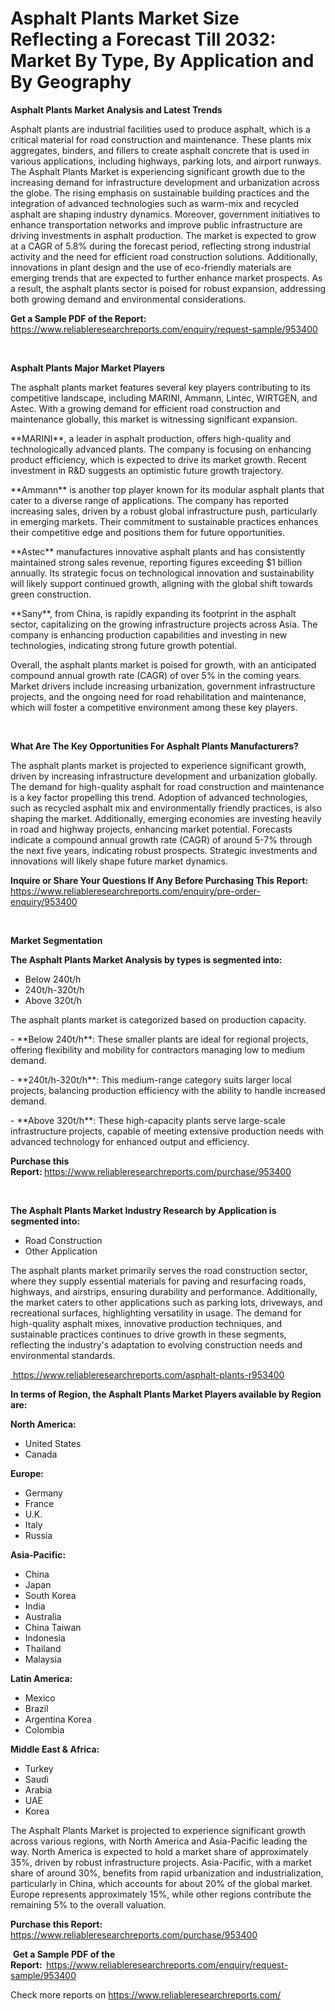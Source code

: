 <p><h1>Asphalt Plants Market Size Reflecting a Forecast Till 2032: Market By Type, By Application and By Geography</h1></p><p><strong>Asphalt Plants Market Analysis and Latest Trends</strong></p>
<p><p>Asphalt plants are industrial facilities used to produce asphalt, which is a critical material for road construction and maintenance. These plants mix aggregates, binders, and fillers to create asphalt concrete that is used in various applications, including highways, parking lots, and airport runways. The Asphalt Plants Market is experiencing significant growth due to the increasing demand for infrastructure development and urbanization across the globe. The rising emphasis on sustainable building practices and the integration of advanced technologies such as warm-mix and recycled asphalt are shaping industry dynamics. Moreover, government initiatives to enhance transportation networks and improve public infrastructure are driving investments in asphalt production. The market is expected to grow at a CAGR of 5.8% during the forecast period, reflecting strong industrial activity and the need for efficient road construction solutions. Additionally, innovations in plant design and the use of eco-friendly materials are emerging trends that are expected to further enhance market prospects. As a result, the asphalt plants sector is poised for robust expansion, addressing both growing demand and environmental considerations.</p></p>
<p><strong>Get a Sample PDF of the Report:&nbsp;</strong> <a href="https://www.reliableresearchreports.com/enquiry/request-sample/953400?utm_campaign=3063&utm_medium=2&utm_source=Github&utm_content=ia&utm_term=07032025&utm_id=asphalt-plants">https://www.reliableresearchreports.com/enquiry/request-sample/953400</a></p>
<p>&nbsp;</p>
<p><strong>Asphalt Plants Major Market Players</strong></p>
<p><p>The asphalt plants market features several key players contributing to its competitive landscape, including MARINI, Ammann, Lintec, WIRTGEN, and Astec. With a growing demand for efficient road construction and maintenance globally, this market is witnessing significant expansion.</p><p>**MARINI**, a leader in asphalt production, offers high-quality and technologically advanced plants. The company is focusing on enhancing product efficiency, which is expected to drive its market growth. Recent investment in R&D suggests an optimistic future growth trajectory.</p><p>**Ammann** is another top player known for its modular asphalt plants that cater to a diverse range of applications. The company has reported increasing sales, driven by a robust global infrastructure push, particularly in emerging markets. Their commitment to sustainable practices enhances their competitive edge and positions them for future opportunities.</p><p>**Astec** manufactures innovative asphalt plants and has consistently maintained strong sales revenue, reporting figures exceeding $1 billion annually. Its strategic focus on technological innovation and sustainability will likely support continued growth, aligning with the global shift towards green construction.</p><p>**Sany**, from China, is rapidly expanding its footprint in the asphalt sector, capitalizing on the growing infrastructure projects across Asia. The company is enhancing production capabilities and investing in new technologies, indicating strong future growth potential.</p><p>Overall, the asphalt plants market is poised for growth, with an anticipated compound annual growth rate (CAGR) of over 5% in the coming years. Market drivers include increasing urbanization, government infrastructure projects, and the ongoing need for road rehabilitation and maintenance, which will foster a competitive environment among these key players.</p></p>
<p>&nbsp;</p>
<p><strong>What Are The Key Opportunities For Asphalt Plants Manufacturers?</strong></p>
<p><p>The asphalt plants market is projected to experience significant growth, driven by increasing infrastructure development and urbanization globally. The demand for high-quality asphalt for road construction and maintenance is a key factor propelling this trend. Adoption of advanced technologies, such as recycled asphalt mix and environmentally friendly practices, is also shaping the market. Additionally, emerging economies are investing heavily in road and highway projects, enhancing market potential. Forecasts indicate a compound annual growth rate (CAGR) of around 5-7% through the next five years, indicating robust prospects. Strategic investments and innovations will likely shape future market dynamics.</p></p>
<p><strong>Inquire or Share Your Questions If Any Before Purchasing This Report:</strong> <a href="https://www.reliableresearchreports.com/enquiry/pre-order-enquiry/953400?utm_campaign=3063&utm_medium=2&utm_source=Github&utm_content=ia&utm_term=07032025&utm_id=asphalt-plants">https://www.reliableresearchreports.com/enquiry/pre-order-enquiry/953400</a></p>
<p>&nbsp;</p>
<p><strong>Market Segmentation</strong></p>
<p><strong>The Asphalt Plants Market Analysis by types is segmented into:</strong></p>
<p><ul><li>Below 240t/h</li><li>240t/h-320t/h</li><li>Above 320t/h</li></ul></p>
<p><p>The asphalt plants market is categorized based on production capacity. </p><p>- **Below 240t/h**: These smaller plants are ideal for regional projects, offering flexibility and mobility for contractors managing low to medium demand. </p><p>- **240t/h-320t/h**: This medium-range category suits larger local projects, balancing production efficiency with the ability to handle increased demand. </p><p>- **Above 320t/h**: These high-capacity plants serve large-scale infrastructure projects, capable of meeting extensive production needs with advanced technology for enhanced output and efficiency.</p></p>
<p><strong>Purchase this Report:&nbsp;</strong><a href="https://www.reliableresearchreports.com/purchase/953400?utm_campaign=3063&utm_medium=2&utm_source=Github&utm_content=ia&utm_term=07032025&utm_id=asphalt-plants">https://www.reliableresearchreports.com/purchase/953400</a></p>
<p>&nbsp;</p>
<p><strong>The Asphalt Plants Market Industry Research by Application is segmented into:</strong></p>
<p><ul><li>Road Construction</li><li>Other Application</li></ul></p>
<p><p>The asphalt plants market primarily serves the road construction sector, where they supply essential materials for paving and resurfacing roads, highways, and airstrips, ensuring durability and performance. Additionally, the market caters to other applications such as parking lots, driveways, and recreational surfaces, highlighting versatility in usage. The demand for high-quality asphalt mixes, innovative production techniques, and sustainable practices continues to drive growth in these segments, reflecting the industry's adaptation to evolving construction needs and environmental standards.</p></p>
<p><a href="https://www.reliableresearchreports.com/asphalt-plants-r953400?utm_campaign=3063&utm_medium=2&utm_source=Github&utm_content=ia&utm_term=07032025&utm_id=asphalt-plants">&nbsp;https://www.reliableresearchreports.com/asphalt-plants-r953400</a></p>
<p><strong>In terms of Region, the Asphalt Plants Market Players available by Region are:</strong></p>
<p>
    <p> <strong> North America: </strong>
        <ul>
            <li>United States</li>
            <li>Canada</li>
        </ul>
        </p> 
    <p> <strong> Europe: </strong>
        <ul>
            <li>Germany</li>
            <li>France</li>
            <li>U.K.</li>
            <li>Italy</li>
            <li>Russia</li>
        </ul>
        </p> 
    <p> <strong> Asia-Pacific: </strong>
        <ul>
            <li>China</li>
            <li>Japan</li>
            <li>South Korea</li>
            <li>India</li>
            <li>Australia</li>
            <li>China Taiwan</li>
            <li>Indonesia</li>
            <li>Thailand</li>
            <li>Malaysia</li>
        </ul>
        </p> 
    <p> <strong> Latin America: </strong>
        <ul>
            <li>Mexico</li>
            <li>Brazil</li>
            <li>Argentina Korea</li>
            <li>Colombia</li>
        </ul>
        </p> 
    <p> <strong> Middle East & Africa: </strong>
        <ul>
            <li>Turkey</li>
            <li>Saudi</li>
            <li>Arabia</li>
            <li>UAE</li>
            <li>Korea</li>
        </ul>
    </p>
    </p>
<p><p>The Asphalt Plants Market is projected to experience significant growth across various regions, with North America and Asia-Pacific leading the way. North America is expected to hold a market share of approximately 35%, driven by robust infrastructure projects. Asia-Pacific, with a market share of around 30%, benefits from rapid urbanization and industrialization, particularly in China, which accounts for about 20% of the global market. Europe represents approximately 15%, while other regions contribute the remaining 5% to the overall valuation.</p></p>
<p><strong>Purchase this Report: </strong><a href="https://www.reliableresearchreports.com/purchase/953400?utm_campaign=3063&utm_medium=2&utm_source=Github&utm_content=ia&utm_term=07032025&utm_id=asphalt-plants">https://www.reliableresearchreports.com/purchase/953400</a></p>
<p>&nbsp;<strong>Get a Sample PDF of the Report:&nbsp;&nbsp;</strong><a href="https://www.reliableresearchreports.com/enquiry/request-sample/953400?utm_campaign=3063&utm_medium=2&utm_source=Github&utm_content=ia&utm_term=07032025&utm_id=asphalt-plants">https://www.reliableresearchreports.com/enquiry/request-sample/953400</a></p>
<p><strong></strong></p>
<p>Check more reports on <a href="https://www.reliableresearchreports.com/?utm_campaign=3063&utm_medium=2&utm_source=Github&utm_content=ia&utm_term=07032025&utm_id=asphalt-plants">https://www.reliableresearchreports.com/</a></p>